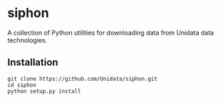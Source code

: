# siphon

A collection of Python utilities for downloading data from Unidata data
technologies.

## Installation

    git clone https://github.com/Unidata/siphon.git
    cd siphon
    python setup.py install

